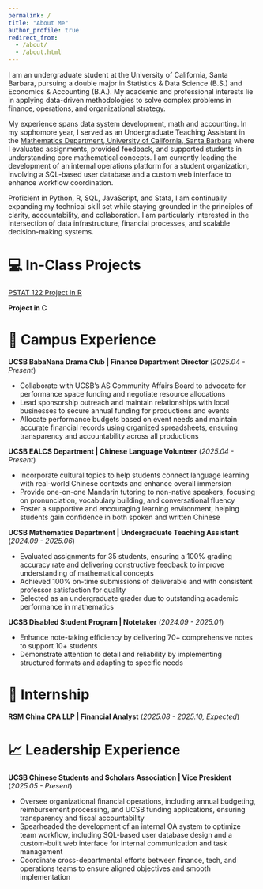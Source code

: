 ```yaml
---
permalink: /
title: "About Me"
author_profile: true
redirect_from: 
  - /about/
  - /about.html
---
```


I am an undergraduate student at the University of California, Santa Barbara, pursuing a double major in Statistics & Data Science (B.S.) and Economics & Accounting (B.A.). My academic and professional interests lie in applying data-driven methodologies to solve complex problems in finance, operations, and organizational strategy.

My experience spans data system development, math and accounting. In my sophomore year, I served as an Undergraduate Teaching Assistant in the [Mathematics Department, University of California, Santa Barbara](https://www.math.ucsb.edu/) where I evaluated assignments, provided feedback, and supported students in understanding core mathematical concepts. I am currently leading the development of an internal operations platform for a student organization, involving a SQL-based user database and a custom web interface to enhance workflow coordination.

Proficient in Python, R, SQL, JavaScript, and Stata, I am continually expanding my technical skill set while staying grounded in the principles of clarity, accountability, and collaboration. I am particularly interested in the intersection of data infrastructure, financial processes, and scalable decision-making systems.

💻 In-Class Projects
======
[PSTAT 122 Project in R](https://shenyijiang7.github.io/files/pstat122-final-project.pdf)

**Project in C**


📂 Campus Experience
======
**UCSB BabaNana Drama Club | Finance Department Director** (*2025.04 - Present*) 
- Collaborate with UCSB’s AS Community Affairs Board to advocate for performance space funding and negotiate resource allocations
- Lead sponsorship outreach and maintain relationships with local businesses to secure annual funding for productions and events
- Allocate performance budgets based on event needs and maintain accurate financial records using organized spreadsheets, ensuring transparency and accountability across all productions

**UCSB EALCS Department | Chinese Language Volunteer** (*2025.04 - Present*)
- Incorporate cultural topics to help students connect language learning with real-world Chinese contexts and enhance overall immersion
- Provide one-on-one Mandarin tutoring to non-native speakers, focusing on pronunciation, vocabulary building, and conversational fluency
- Foster a supportive and encouraging learning environment, helping students gain confidence in both spoken and written Chinese

**UCSB Mathematics Department | Undergraduate Teaching Assistant** (*2024.09 - 2025.06*)
- Evaluated assignments for 35 students, ensuring a 100% grading accuracy rate and delivering constructive feedback to improve understanding of mathematical concepts
- Achieved 100% on-time submissions of deliverable and with consistent professor satisfaction for quality
- Selected as an undergraduate grader due to outstanding academic performance in mathematics

**UCSB Disabled Student Program | Notetaker** (*2024.09 - 2025.01*)
- Enhance note-taking efficiency by delivering 70+ comprehensive notes to support 10+ students
- Demonstrate attention to detail and reliability by implementing structured formats and adapting to specific needs 


💼 Internship
======
**RSM China CPA LLP | Financial Analyst** (*2025.08 - 2025.10, Expected*)


📈 Leadership Experience
======
**UCSB Chinese Students and Scholars Association | Vice President** (*2025.05 - Present*)
- Oversee organizational financial operations, including annual budgeting, reimbursement processing, and UCSB funding applications, ensuring transparency and fiscal accountability
- Spearheaded the development of an internal OA system to optimize team workflow, including SQL-based user database design and a custom-built web interface for internal communication and task management
- Coordinate cross-departmental efforts between finance, tech, and operations teams to ensure aligned objectives and smooth implementation


